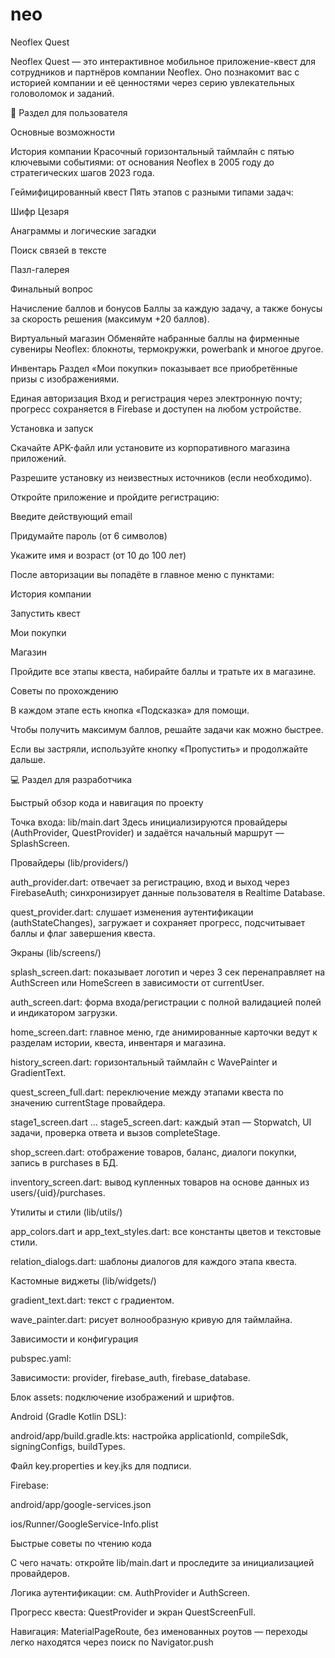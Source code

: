 # neo

Neoflex Quest

Neoflex Quest — это интерактивное мобильное приложение-квест для сотрудников и партнёров компании Neoflex. Оно познакомит вас с историей компании и её ценностями через серию увлекательных головоломок и заданий.

📱 Раздел для пользователя

Основные возможности

История компании
Красочный горизонтальный таймлайн с пятью ключевыми событиями: от основания Neoflex в 2005 году до стратегических шагов 2023 года.


Геймифицированный квест
Пять этапов с разными типами задач:

Шифр Цезаря

Анаграммы и логические загадки

Поиск связей в тексте

Пазл-галерея

Финальный вопрос

Начисление баллов и бонусов
Баллы за каждую задачу, а также бонусы за скорость решения (максимум +20 баллов).

Виртуальный магазин
Обменяйте набранные баллы на фирменные сувениры Neoflex: блокноты, термокружки, powerbank и многое другое.

Инвентарь
Раздел «Мои покупки» показывает все приобретённые призы с изображениями.

Единая авторизация
Вход и регистрация через электронную почту; прогресс сохраняется в Firebase и доступен на любом устройстве.

Установка и запуск

Скачайте APK-файл или установите из корпоративного магазина приложений.

Разрешите установку из неизвестных источников (если необходимо).

Откройте приложение и пройдите регистрацию:

Введите действующий email

Придумайте пароль (от 6 символов)

Укажите имя и возраст (от 10 до 100 лет)

После авторизации вы попадёте в главное меню с пунктами:

История компании

Запустить квест

Мои покупки

Магазин

Пройдите все этапы квеста, набирайте баллы и тратьте их в магазине.

Советы по прохождению

В каждом этапе есть кнопка «Подсказка» для помощи.

Чтобы получить максимум баллов, решайте задачи как можно быстрее.

Если вы застряли, используйте кнопку «Пропустить» и продолжайте дальше.

💻 Раздел для разработчика

Быстрый обзор кода и навигация по проекту

Точка входа: lib/main.dart
Здесь инициализируются провайдеры (AuthProvider, QuestProvider) и задаётся начальный маршрут — SplashScreen.

Провайдеры (lib/providers/)

auth_provider.dart: отвечает за регистрацию, вход и выход через FirebaseAuth; синхронизирует данные пользователя в Realtime Database.

quest_provider.dart: слушает изменения аутентификации (authStateChanges), загружает и сохраняет прогресс, подсчитывает баллы и флаг завершения квеста.

Экраны (lib/screens/)

splash_screen.dart: показывает логотип и через 3 сек перенаправляет на AuthScreen или HomeScreen в зависимости от currentUser.

auth_screen.dart: форма входа/регистрации с полной валидацией полей и индикатором загрузки.

home_screen.dart: главное меню, где анимированные карточки ведут к разделам истории, квеста, инвентаря и магазина.

history_screen.dart: горизонтальный таймлайн с WavePainter и GradientText.

quest_screen_full.dart: переключение между этапами квеста по значению currentStage провайдера.

stage1_screen.dart … stage5_screen.dart: каждый этап — Stopwatch, UI задачи, проверка ответа и вызов completeStage.

shop_screen.dart: отображение товаров, баланс, диалоги покупки, запись в purchases в БД.

inventory_screen.dart: вывод купленных товаров на основе данных из users/{uid}/purchases.

Утилиты и стили (lib/utils/)

app_colors.dart и app_text_styles.dart: все константы цветов и текстовые стили.

relation_dialogs.dart: шаблоны диалогов для каждого этапа квеста.

Кастомные виджеты (lib/widgets/)

gradient_text.dart: текст с градиентом.

wave_painter.dart: рисует волнообразную кривую для таймлайна.

Зависимости и конфигурация

pubspec.yaml:

Зависимости: provider, firebase_auth, firebase_database.

Блок assets: подключение изображений и шрифтов.

Android (Gradle Kotlin DSL):

android/app/build.gradle.kts: настройка applicationId, compileSdk, signingConfigs, buildTypes.

Файл key.properties и key.jks для подписи.

Firebase:

android/app/google-services.json

ios/Runner/GoogleService-Info.plist

Быстрые советы по чтению кода

С чего начать: откройте lib/main.dart и проследите за инициализацией провайдеров.

Логика аутентификации: см. AuthProvider и AuthScreen.

Прогресс квеста: QuestProvider и экран QuestScreenFull.

Навигация: MaterialPageRoute, без именованных роутов — переходы легко находятся через поиск по Navigator.push